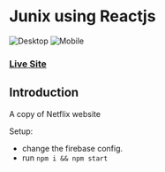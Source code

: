 # Junix using Reactjs

![Desktop](https://user-images.githubusercontent.com/23787783/89725866-ed2df780-da46-11ea-9ffd-e62fa5912f6e.png)
![Mobile](https://user-images.githubusercontent.com/23787783/89725863-e7381680-da46-11ea-8e16-f472beebe7b8.png)

### [Live Site](https://junix.netlify.app/)

## Introduction

A copy of Netflix website

Setup:

- change the firebase config.
- run `npm i && npm start`
